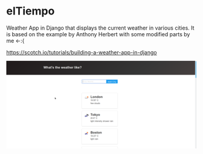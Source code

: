 # elTiempo
Weather App in Django that displays the current weather in various cities. It is based on the example by Anthony Herbert with some modified parts by me &lt;-:{ 


https://scotch.io/tutorials/building-a-weather-app-in-django


<img src="/static/images/screenshot.png" alt="Screenshot elTiempo app"/>
